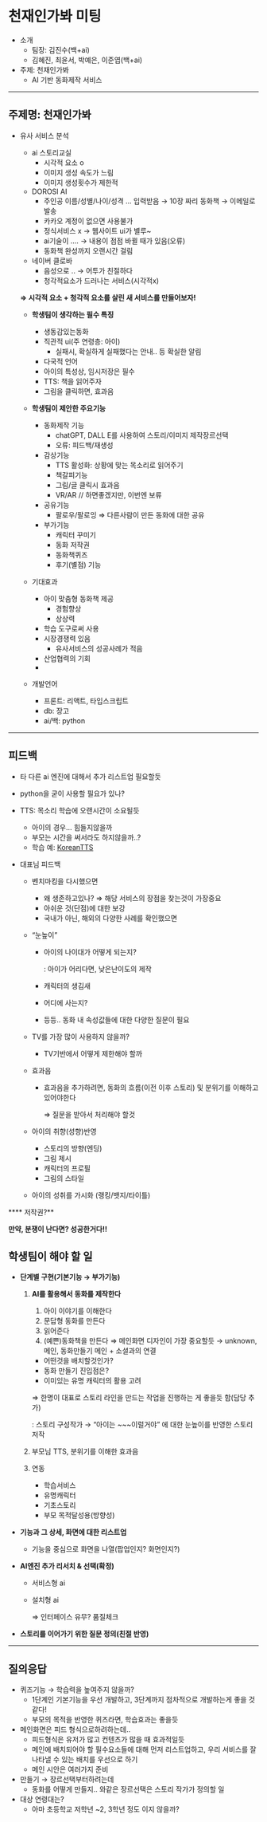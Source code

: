 # 천재인가봐 미팅

- 소개
    - 팀장: 김진수(백+ai)
    - 김혜진, 최윤서, 박예은, 이준엽(백+ai)
- 주제: 천재인가봐
    - AI 기반 동화제작 서비스
    

---

## 주제명: 천재인가봐

- 유사 서비스 분석
    - ai 스토리교실
        - 시각적 요소 o
        - 이미지 생성 속도가 느림
        - 이미지 생성횟수가 제한적
    - DOROSI AI
        - 주인공 이름/성별/나이/성격 … 입력받음 → 10장 짜리 동화책 → 이메일로 발송
        - 카카오 계정이 없으면 사용불가
        - 정식서비스 x → 웹사이트 ui가 별루~
        - ai기술이 …. → 내용이 점점 바뀔 때가 있음(오류)
        - 동화책 완성까지 오랜시간 걸림
    - 네이버 클로바
        - 음성으로 .. → 어투가 친절하다
        - 청각적요소가 드러나는 서비스(시각적x)
    
    **⇒ 시각적 요소 + 청각적 요소를 살린 새 서비스를 만들어보자!**
    
    - **학생팀이 생각하는 필수 특징**
        - 생동감있는동화
        - 직관적 ui(주 연령층: 아이)
            - 실패시, 확실하게 실패했다는 안내.. 등 확실한 알림
        - 다국적 언어
        - 아이의 특성상, 임시저장은 필수
        - TTS: 책을 읽어주자
        - 그림을 클릭하면, 효과음
        
         
        
    - **학생팀이 제안한 주요기능**
        - 동화제작 기능
            - chatGPT, DALL E를 사용하여 스토리/이미지 제작장르선택
            - 오류: 피드백/재생성
        - 감상기능
            - TTS 활성화: 상황에 맞는 목소리로 읽어주기
            - 책갈피기능
            - 그림/글 클릭시 효과음
            - VR/AR // 하면좋겠지만, 이번엔 보류
        - 공유기능
            - 팔로우/팔로잉 ⇒ 다른사람이 만든 동화에 대한 공유
        - 부가기능
            - 캐릭터 꾸미기
            - 동화 저작권
            - 동화책퀴즈
            - 후기(별점) 기능
    
    - 기대효과
        - 아이 맞춤형 동화책 제공
            - 경험향상
            - 상상력
        - 학습 도구로써 사용
        - 시장경쟁력 있음
            - 유사서비스의 성공사례가 적음
        - 산업협력의 기회
        - 
    - 개발언어
        - 프론트: 리액트, 타입스크립트
        - db: 장고
        - ai/백: python
        

---

## **피드백**

- 타 다른 ai 엔진에 대해서 추가 리스트업 필요할듯
- python을 굳이 사용할 필요가 있나?
- TTS: 목소리 학습에 오랜시간이 소요될듯
    - 아이의 경우… 힘들지않을까
    - 부모는 시간을 써서라도 하지않을까..?
    - 학습 예: [KoreanTTS](https://github.com/esoyeon/KoreanTTS)

- 대표님 피드백
    - 벤치마킹을 다시했으면
        - 왜 생존하고있나? ⇒ 해당 서비스의 장점을 찾는것이 가장중요
        - 아쉬운 것(단점)에 대한 보강
        - 국내가 아닌, 해외의 다양한 사례를 확인했으면
    - “눈높이”
        - 아이의 나이대가 어떻게 되는지?
            
            : 아이가 어리다면, 낮은난이도의 제작
            
        - 캐릭터의 생김새
        - 어디에 사는지?
        - 등등.. 동화 내 속성값들에 대한 다양한 질문이 필요
    - TV를 가장 많이 사용하지 않을까?
        - TV기반에서 어떻게 제한해야 할까
    - 효과음
        - 효과음을 추가하려면, 동화의 흐름(이전 이후 스토리) 및 분위기를 이해하고있어야한다
            
            ⇒ 질문을 받아서 처리해야 할것
            
    - 아이의 취향(성향)반영
        - 스토리의 방향(엔딩)
        - 그림 제시
        - 캐릭터의 프로필
        - 그림의 스타일
    - 아이의 성취를 가시화 (랭킹/뱃지/타이틀)
    

**** 저작권?**

**만약, 분쟁이 난다면? 성공한거다!!**

## **학생팀이 해야 할 일**

- **단계별 구현(기본기능 → 부가기능)**
    1. **AI를 활용해서 동화를 제작한다**
        1) 아이 이야기를 이해한다
        2) 문답형 동화를 만든다
        3) 읽어준다
        4) (예쁜)동화책을 만든다
         ⇒ 메인화면 디자인이 가장 중요할듯
                → unknown, 메인, 동화만들기 메인 + 소셜과의 연결
        
        - 어떤것을 배치할것인가?
        - 동화 만들기 진입점은?
        - 이미있는 유명 캐릭터의 활용 고려
        
        ⇒ 한명이 대표로 스토리 라인을 만드는 작업을 진행하는 게 좋을듯 함(담당 추가)
        
        : 스토리 구성작가 → “아이는 ~~~이럴거야” 에 대한 눈높이를 반영한 스토리 저작
        
    2. 부모님 TTS, 분위기를 이해한 효과음
    3. 연동
        - 학습서비스
        - 유명캐릭터
        - 기초스토리
        - 부모 목적달성용(방향성)
- **기능과 그 상세, 화면에 대한 리스트업**
    - 기능을 중심으로 화면을 나열(팝업인지? 화면인지?)
- **AI엔진 추가 리서치 & 선택(확정)**
    - 서비스형 ai
    - 설치형 ai

        ⇒ 인터페이스 유무? 품질체크

- **스토리를 이어가기 위한 질문 정의(친절 반영)**

---

## 질의응답

- 퀴즈기능 → 학습력을 높여주지 않을까?
    - 1단계인 기본기능을 우선 개발하고, 3단계까지 점차적으로 개발하는게 좋을 것같다!
    - 부모의 목적을 반영한 퀴즈라면, 학습효과는 좋을듯
- 메인화면은 피드 형식으로하려하는데..
    - 피드형식은 유저가 많고 컨텐츠가 많을 때 효과적일듯
    - 메인에 배치되어야 할 필수요소들에 대해 먼저 리스트업하고, 우리 서비스를 잘 나타낼 수 있는 배치를 우선으로 하기
    - 메인 시안은 여러가지 준비
- 만들기 → 장르선택부터하려는데
    - 동화를 어떻게 만들지.. 와같은 장르선택은 스토리 작가가 정의할 일
- 대상 연령대는?
    - 아마 초등학교 저학년 ~2, 3학년 정도 이지 않을까?
